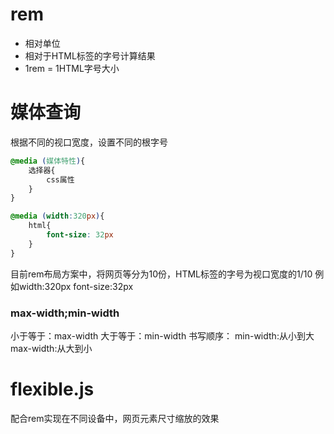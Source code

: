 # rem
- 相对单位
- 相对于HTML标签的字号计算结果
- 1rem = 1HTML字号大小
# 媒体查询
根据不同的视口宽度，设置不同的根字号
```css
@media (媒体特性){
	选择器{
		css属性
	}
}
```
```css
@media (width:320px){
	html{
		font-size: 32px
	}
}
```
目前rem布局方案中，将网页等分为10份，HTML标签的字号为视口宽度的1/10
例如width:320px font-size:32px

### max-width;min-width
小于等于：max-width
大于等于：min-width
书写顺序：
min-width:从小到大
max-width:从大到小
# flexible.js
配合rem实现在不同设备中，网页元素尺寸缩放的效果
